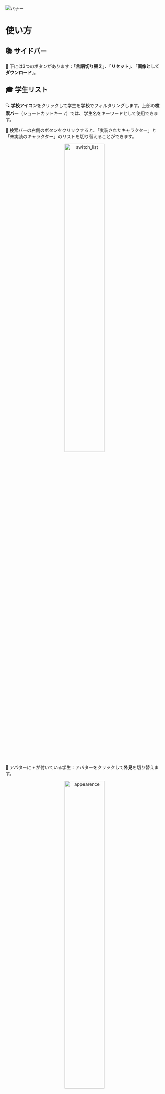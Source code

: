 ![バナー](./assets/演示2.webp)

# 使い方

## 📚 サイドバー 

💾 下には3つのボタンがあります：「**言語切り替え**」、「**リセット**」、「**画像としてダウンロード**」。

## 🎓 学生リスト 

🔍 **学校アイコン**をクリックして学生を学校でフィルタリングします。上部の**検索バー**（ショートカットキー `/`）では、学生名をキーワードとして使用できます。

📜 検索バーの右側のボタンをクリックすると、「実装されたキャラクター」と「未実装のキャラクター」のリストを切り替えることができます。

<p align="center">
<img src="../public/img/switchlsit.webp" alt="switch_list" style="width:50%">
</p>

🔄 アバターに `+` が付いている学生：アバターをクリックして**外見**を切り替えます。

<p align="center">
<img src="../public/img/appearence.webp" alt="appearence" style="width:50%">
</p>


📝 編集インターフェースに入ると、リストから学生を選択すると、右下の候補リストに追加され、簡単にアクセスできます。

## 🖌️ 編集

編集インターフェースには、「メッセージバー」と「候補リスト」があります。

### 🎭 ロールを選択

候補リストの最初の4つの項目は、「**先生**」、「**ストーリーイベント**」、「**返信ボックス**」、「**システムメッセージ**」です。最後のボタンは**カスタムキャラクターを追加**するためのものです。

<p align="center">
<img src="../public/img/sendbar.webp" alt="sendbar" style="width:50%">
</p>

### 🌄 メッセージを送信

役割を選択した後、メッセージバーで**メッセージや画像を送信**できます（サイズ制限は1MBです）。

現在の役割が教師または学生の場合、メッセージバーのアバターをクリックすると、ゲーム内のチャットルームに**ステッカー**を送信できます。また、学生の表情のバリエーションも特別なステッカーと見なされます。

<p align="center">
<img src="../public/img/stickers.webp" alt="stickers" style="width:45%">
<img src="../public/img/stickers2.webp" alt="face variations" style="width:45%">
</p>


### ✏️ メッセージを編集

[markdown](https://www.markdownguide.org/basic-syntax/)に類似した構文を使用して、**特殊なテキストスタイル**を送信できます。

"`# ここに大きなメッセージがあります`" というメッセージを送信してみてください～

| 用法 |
| ---- |
| \# 見出しレベル1 |
| \#\# 見出しレベル2 |
| \#\#\# 見出しレベル3 |
| \*\*太字\*\* |
| \*斜体\* |
| \*\*\*太字斜体\*\*\* |
| \~\~削除線\~\~ |
| \[color:red;font-size:10px](フォントスタイル) |

> このフォントの太字スタイルは一部のブラウザで正しく表示されない場合があります。
>
> `#`、`*`、`~`をヘッディングとして解釈されずに出力するために、バックスラッシュ文字 `\` を使用することでエスケープできます。例えば、`\#` はヘッディングの `#` として出力されます。

**WYSIWYG**（What you see is what you get）の設計思想に従って、要素はメッセージを送信した後も直接編集できます。修正、ドラッグ、削除などが可能です。

- **修正**：*テキスト*、*キャラクター名*、*画像*の編集をサポートします。
  - " *テキスト* "と " キャラクター名 " の場合は、編集用のテキストボックスが表示されます。
  - " *画像* "の場合は、クリックして新しい画像をアップロードします。
  - " *返信* "の場合は、Enterを押すと次のオプションが表示されます。
- **ドラッグ**：メッセージを上下に移動させることで、メッセージ間の順序を調整できます。
- **削除**：カーソルが要素の上にあるときに、削除ボタン `x` が要素の近くに表示されます。
- **挿入**：カーソルが要素の上にあるときに、挿入ボタン `↲` が表示され、その後、メッセージがここに挿入されます。
- **ショートカットキー**：元に戻す `Ctrl+Z`、やり直す `Ctrl+Shift+Z`、改行 `Shift+Enter`

<p align="center">
<img src="../public/img/edit.webp" alt="edit" style="width:50%">
</p>

### 📜 メッセージフローを中断

通常、単一の学生からのメッセージは連続しています。メッセージフローを中断したい場合は、学生のメッセージの「アバター」の下をクリックしてみてください。

<div align="center">
<img src="../public/img/splitmessage.webp" alt="split" style="width:50%">

<p>via <a href="https://twitter.com/YuzuTalkJP/status/1421448297030381569">Yuzutalk</a> </p>
</div>

## ⚙️ 設定

右上隅の歯車アイコンをクリックして設定にアクセスします。**Yuzutalkテーマ**に切り替えたり、**フルスクリーン**モードを有効にしたり、会話をインポートしたりエクスポートしたりすることができます。

会話を**共有ファイル**としてエクスポートするオプションもあります。このファイルを使用すると、他の人があなたの物語をアニメーション形式で見ることができます。

<p align="center">
<img src="./assets/setting.webp" alt="setting" style="width:50%">
</p>

## 🌟 その他

このアプリはモバイルデバイスに適応されています 💻📱

もし何か抜け漏れや間違いがあれば、**[issue](https://github.com/U1805/momotalk/issues) を上げて**、または **[pull request](https://github.com/U1805/momotalk/pulls) を送って修正してください**。もちろん、機能やコードのアイデアや最適化も大歓迎です ❤️

![ありがとう](../public/img/kyk.gif)